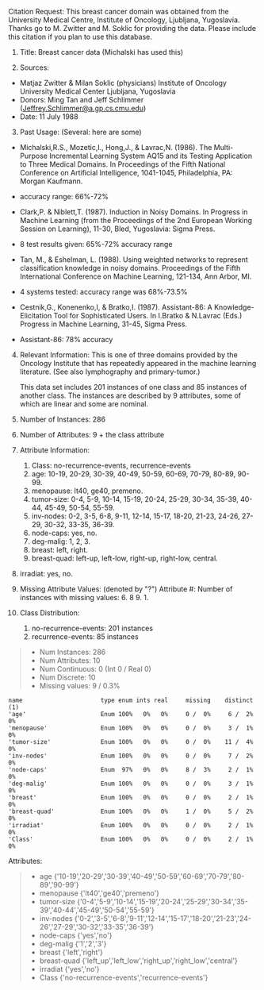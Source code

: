 Citation Request:
   This breast cancer domain was obtained from the University Medical Centre,
   Institute of Oncology, Ljubljana, Yugoslavia.  Thanks go to M. Zwitter and 
   M. Soklic for providing the data.  Please include this citation if you plan
   to use this database.

1. Title: Breast cancer data (Michalski has used this)

2. Sources: 
- Matjaz Zwitter & Milan Soklic (physicians)
      Institute of Oncology 
      University Medical Center
      Ljubljana, Yugoslavia
- Donors: Ming Tan and Jeff Schlimmer (Jeffrey.Schlimmer@a.gp.cs.cmu.edu)
- Date: 11 July 1988

3. Past Usage: (Several: here are some)
- Michalski,R.S., Mozetic,I., Hong,J., & Lavrac,N. (1986). The 
        Multi-Purpose Incremental Learning System AQ15 and its Testing 
        Application to Three Medical Domains.  In Proceedings of the 
        Fifth National Conference on Artificial Intelligence, 1041-1045,
        Philadelphia, PA: Morgan Kaufmann.
- accuracy range: 66%-72%
        
- Clark,P. & Niblett,T. (1987). Induction in Noisy Domains.  In 
        Progress in Machine Learning (from the Proceedings of the 2nd
        European Working Session on Learning), 11-30, Bled, 
        Yugoslavia: Sigma Press.
- 8 test results given: 65%-72% accuracy range
- Tan, M., & Eshelman, L. (1988). Using weighted networks to 
        represent classification knowledge in noisy domains.  Proceedings 
        of the Fifth International Conference on Machine Learning, 121-134,
        Ann Arbor, MI.
- 4 systems tested: accuracy range was 68%-73.5%
        
- Cestnik,G., Konenenko,I, & Bratko,I. (1987). Assistant-86: A
       Knowledge-Elicitation Tool for Sophisticated Users.  In I.Bratko
       & N.Lavrac (Eds.) Progress in Machine Learning, 31-45, Sigma Press.
- Assistant-86: 78% accuracy

4. Relevant Information:
     This is one of three domains provided by the Oncology Institute
     that has repeatedly appeared in the machine learning literature.
     (See also lymphography and primary-tumor.)

     This data set includes 201 instances of one class and 85 instances of
     another class.  The instances are described by 9 attributes, some of
     which are linear and some are nominal.

5. Number of Instances: 286

6. Number of Attributes: 9 + the class attribute

7. Attribute Information:
   1. Class: no-recurrence-events, recurrence-events
   2. age: 10-19, 20-29, 30-39, 40-49, 50-59, 60-69, 70-79, 80-89, 90-99.
   3. menopause: lt40, ge40, premeno.
   4. tumor-size: 0-4, 5-9, 10-14, 15-19, 20-24, 25-29, 30-34, 35-39, 40-44,
                  45-49, 50-54, 55-59.
   5. inv-nodes: 0-2, 3-5, 6-8, 9-11, 12-14, 15-17, 18-20, 21-23, 24-26,
                 27-29, 30-32, 33-35, 36-39.
   6. node-caps: yes, no.
   7. deg-malig: 1, 2, 3.
   8. breast: left, right.
   9. breast-quad: left-up, left-low, right-up, right-low, central.
  10. irradiat: yes, no.

8. Missing Attribute Values: (denoted by "?")
   Attribute #:  Number of instances with missing values:
   6.             8
   9.             1.

9. Class Distribution:
    1. no-recurrence-events: 201 instances
    2. recurrence-events: 85 instances

> - Num Instances:     286
> - Num Attributes:    10
> - Num Continuous:    0 (Int 0 / Real 0)
> - Num Discrete:      10
> - Missing values:    9 /  0.3%

    name                      type enum ints real     missing    distinct  (1)
	'age'                     Enum 100%   0%   0%     0 /  0%     6 /  2%   0% 
	'menopause'               Enum 100%   0%   0%     0 /  0%     3 /  1%   0% 
	'tumor-size'              Enum 100%   0%   0%     0 /  0%    11 /  4%   0% 
	'inv-nodes'               Enum 100%   0%   0%     0 /  0%     7 /  2%   0% 
	'node-caps'               Enum  97%   0%   0%     8 /  3%     2 /  1%   0% 
	'deg-malig'               Enum 100%   0%   0%     0 /  0%     3 /  1%   0% 
	'breast'                  Enum 100%   0%   0%     0 /  0%     2 /  1%   0% 
	'breast-quad'             Enum 100%   0%   0%     1 /  0%     5 /  2%   0% 
	'irradiat'                Enum 100%   0%   0%     0 /  0%     2 /  1%   0% 
	'Class'                   Enum 100%   0%   0%     0 /  0%     2 /  1%   0% 


Attributes:
> -  age {'10-19','20-29','30-39','40-49','50-59','60-69','70-79','80-89','90-99'}
> -  menopause {'lt40','ge40','premeno'}
> -  tumor-size {'0-4','5-9','10-14','15-19','20-24','25-29','30-34','35-39','40-44','45-49','50-54','55-59'}
> -  inv-nodes {'0-2','3-5','6-8','9-11','12-14','15-17','18-20','21-23','24-26','27-29','30-32','33-35','36-39'}
> -  node-caps {'yes','no'}
> -  deg-malig {'1','2','3'}
> -  breast {'left','right'}
> -  breast-quad {'left_up','left_low','right_up','right_low','central'}
> -  irradiat {'yes','no'}
> -  Class {'no-recurrence-events','recurrence-events'}
